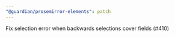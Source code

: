 ```yaml
---
"@guardian/prosemirror-elements": patch
---
```


Fix selection error when backwards selections cover fields (#410)
